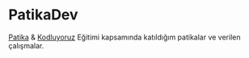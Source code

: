 # PatikaDev
[Patika](https://app.patika.dev/egitimler) & [Kodluyoruz](https://www.kodluyoruz.org/) Eğitimi kapsamında katıldığım patikalar ve verilen çalışmalar.


